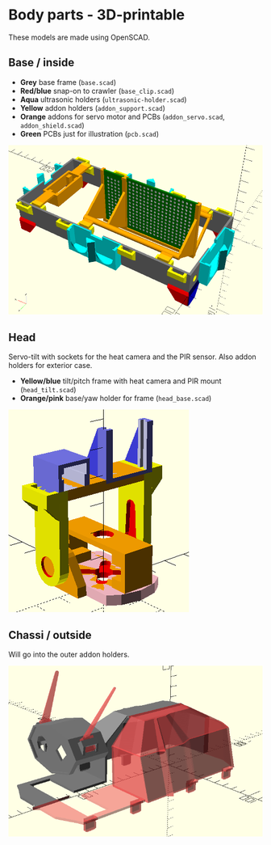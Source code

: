 # Body parts - 3D-printable
These models are made using OpenSCAD.

## Base / inside

* **Grey** base frame (`base.scad`)
* **Red/blue** snap-on to crawler (`base_clip.scad`)
* **Aqua** ultrasonic holders (`ultrasonic-holder.scad`)
* **Yellow** addon holders (`addon_support.scad`)
* **Orange** addons for servo motor and PCBs (`addon_servo.scad`, `addon_shield.scad`)
* **Green** PCBs just for illustration (`pcb.scad`)

![base](base.png "Base")

## Head
Servo-tilt with sockets for the heat camera and the PIR sensor.
Also addon holders for exterior case.

* **Yellow/blue** tilt/pitch frame with heat camera and PIR mount (`head_tilt.scad`)
* **Orange/pink** base/yaw holder for frame (`head_base.scad`)

![head](head.png "Head")

## Chassi / outside
Will go into the outer addon holders.

![cover](cover.png "Cover")
